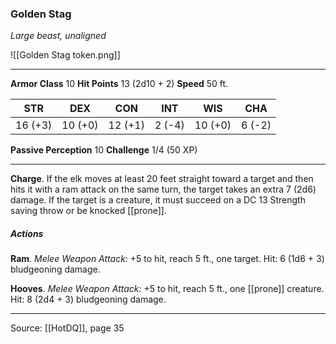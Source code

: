 ### Golden Stag
_Large beast, unaligned_

![[Golden Stag token.png]]


---

**Armor Class** 10
**Hit Points** 13 (2d10 + 2)
**Speed** 50 ft.

| STR     | DEX     | CON     | INT     | WIS     | CHA     |
|---------|---------|---------|---------|---------|---------|
| 16 (+3) | 10 (+0) | 12 (+1) | 2 (-4) | 10 (+0) | 6 (-2) |

**Passive Perception** 10
**Challenge** 1/4 (50 XP)

---

**Charge**. If the elk moves at least 20 feet straight toward a target and then hits it with a ram attack on the same turn, the target takes an extra 7 (2d6) damage. If the target is a creature, it must succeed on a DC 13 Strength saving throw or be knocked [[prone]].

##### Actions
**Ram**. _Melee Weapon Attack:_ +5 to hit, reach 5 ft., one target. Hit: 6 (1d6 + 3) bludgeoning damage.

**Hooves**. _Melee Weapon Attack:_ +5 to hit, reach 5 ft., one [[prone]] creature. Hit: 8 (2d4 + 3) bludgeoning damage.


---

Source: [[HotDQ]], page 35
